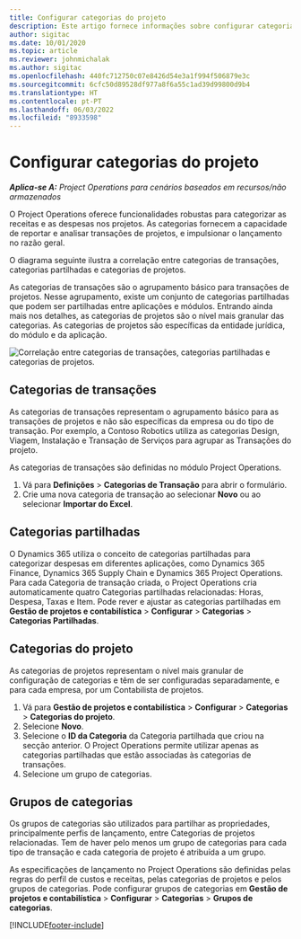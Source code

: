```yaml
---
title: Configurar categorias do projeto
description: Este artigo fornece informações sobre configurar categorias do projeto.
author: sigitac
ms.date: 10/01/2020
ms.topic: article
ms.reviewer: johnmichalak
ms.author: sigitac
ms.openlocfilehash: 440fc712750c07e8426d54e3a1f994f506879e3c
ms.sourcegitcommit: 6cfc50d89528df977a8f6a55c1ad39d99800d9b4
ms.translationtype: HT
ms.contentlocale: pt-PT
ms.lasthandoff: 06/03/2022
ms.locfileid: "8933598"
---
```

# <a name="configure-project-categories"></a>Configurar categorias do projeto

_**Aplica-se A:** Project Operations para cenários baseados em recursos/não armazenados_

O Project Operations oferece funcionalidades robustas para categorizar as receitas e as despesas nos projetos. As categorias fornecem a capacidade de reportar e analisar transações de projetos, e impulsionar o lançamento no razão geral.

O diagrama seguinte ilustra a correlação entre categorias de transações, categorias partilhadas e categorias de projetos. 

As categorias de transações são o agrupamento básico para transações de projetos. Nesse agrupamento, existe um conjunto de categorias partilhadas que podem ser partilhadas entre aplicações e módulos. Entrando ainda mais nos detalhes, as categorias de projetos são o nível mais granular das categorias. As categorias de projetos são específicas da entidade jurídica, do módulo e da aplicação.

![Correlação entre categorias de transações, categorias partilhadas e categorias de projetos.](media/project-categories.png)

## <a name="transaction-categories"></a>Categorias de transações

As categorias de transações representam o agrupamento básico para as transações de projetos e não são específicas da empresa ou do tipo de transação. Por exemplo, a Contoso Robotics utiliza as categorias Design, Viagem, Instalação e Transação de Serviços para agrupar as Transações do projeto.

As categorias de transações são definidas no módulo Project Operations. 
1. Vá para **Definições** \> **Categorias de Transação** para abrir o formulário. 
2. Crie uma nova categoria de transação ao selecionar **Novo** ou ao selecionar **Importar do Excel**.

## <a name="shared-categories"></a>Categorias partilhadas

O Dynamics 365 utiliza o conceito de categorias partilhadas para categorizar despesas em diferentes aplicações, como Dynamics 365 Finance, Dynamics 365 Supply Chain e Dynamics 365 Project Operations. Para cada Categoria de transação criada, o Project Operations cria automaticamente quatro Categorias partilhadas relacionadas: Horas, Despesa, Taxas e Item. Pode rever e ajustar as categorias partilhadas em **Gestão de projetos e contabilística** \> **Configurar** \> **Categorias** \> **Categorias Partilhadas**.

## <a name="project-categories"></a>Categorias do projeto

As categorias de projetos representam o nível mais granular de configuração de categorias e têm de ser configuradas separadamente, e para cada empresa, por um Contabilista de projetos.

1. Vá para **Gestão de projetos e contabilística** \> **Configurar** \> **Categorias** \> **Categorias do projeto**.
2. Selecione **Novo**.
3. Selecione o **ID da Categoria** da Categoria partilhada que criou na secção anterior. O Project Operations permite utilizar apenas as categorias partilhadas que estão associadas às categorias de transações.
4. Selecione um grupo de categorias.

## <a name="category-groups"></a>Grupos de categorias

Os grupos de categorias são utilizados para partilhar as propriedades, principalmente perfis de lançamento, entre Categorias de projetos relacionadas. Tem de haver pelo menos um grupo de categorias para cada tipo de transação e cada categoria de projeto é atribuída a um grupo.

As especificações de lançamento no Project Operations são definidas pelas regras do perfil de custos e receitas, pelas categorias de projetos e pelos grupos de categorias. Pode configurar grupos de categorias em **Gestão de projetos e contabilística** \> **Configurar** \> **Categorias** \> **Grupos de categorias**.


[!INCLUDE[footer-include](../includes/footer-banner.md)]
